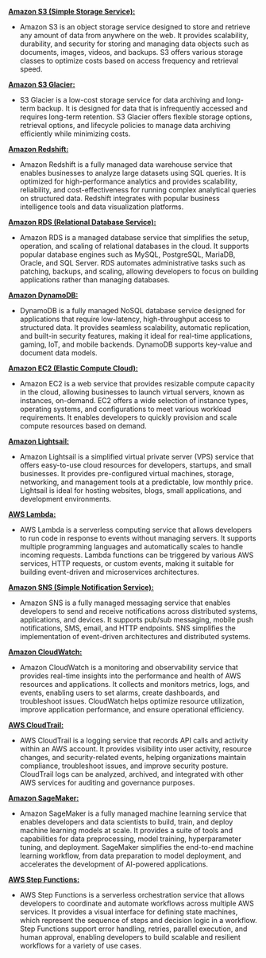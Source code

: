 <ins>**Amazon S3 (Simple Storage Service):**</ins>

* Amazon S3 is an object storage service designed to store and retrieve any amount of data from anywhere on the web. It provides scalability, durability, and security for storing and managing data objects such as documents, images, videos, and backups. S3 offers various storage classes to optimize costs based on access frequency and retrieval speed.

<ins>**Amazon S3 Glacier:**</ins>

* S3 Glacier is a low-cost storage service for data archiving and long-term backup. It is designed for data that is infrequently accessed and requires long-term retention. S3 Glacier offers flexible storage options, retrieval options, and lifecycle policies to manage data archiving efficiently while minimizing costs.

<ins>**Amazon Redshift:**</ins>

* Amazon Redshift is a fully managed data warehouse service that enables businesses to analyze large datasets using SQL queries. It is optimized for high-performance analytics and provides scalability, reliability, and cost-effectiveness for running complex analytical queries on structured data. Redshift integrates with popular business intelligence tools and data visualization platforms.

<ins>**Amazon RDS (Relational Database Service):**</ins>

* Amazon RDS is a managed database service that simplifies the setup, operation, and scaling of relational databases in the cloud. It supports popular database engines such as MySQL, PostgreSQL, MariaDB, Oracle, and SQL Server. RDS automates administrative tasks such as patching, backups, and scaling, allowing developers to focus on building applications rather than managing databases.

<ins>**Amazon DynamoDB:**</ins>

* DynamoDB is a fully managed NoSQL database service designed for applications that require low-latency, high-throughput access to structured data. It provides seamless scalability, automatic replication, and built-in security features, making it ideal for real-time applications, gaming, IoT, and mobile backends. DynamoDB supports key-value and document data models.

<ins>**Amazon EC2 (Elastic Compute Cloud):**</ins>

* Amazon EC2 is a web service that provides resizable compute capacity in the cloud, allowing businesses to launch virtual servers, known as instances, on-demand. EC2 offers a wide selection of instance types, operating systems, and configurations to meet various workload requirements. It enables developers to quickly provision and scale compute resources based on demand.

<ins>**Amazon Lightsail:**</ins>

* Amazon Lightsail is a simplified virtual private server (VPS) service that offers easy-to-use cloud resources for developers, startups, and small businesses. It provides pre-configured virtual machines, storage, networking, and management tools at a predictable, low monthly price. Lightsail is ideal for hosting websites, blogs, small applications, and development environments.

<ins>**AWS Lambda:**</ins>

* AWS Lambda is a serverless computing service that allows developers to run code in response to events without managing servers. It supports multiple programming languages and automatically scales to handle incoming requests. Lambda functions can be triggered by various AWS services, HTTP requests, or custom events, making it suitable for building event-driven and microservices architectures.

<ins>**Amazon SNS (Simple Notification Service):**</ins>

* Amazon SNS is a fully managed messaging service that enables developers to send and receive notifications across distributed systems, applications, and devices. It supports pub/sub messaging, mobile push notifications, SMS, email, and HTTP endpoints. SNS simplifies the implementation of event-driven architectures and distributed systems.

<ins>**Amazon CloudWatch:**</ins>

* Amazon CloudWatch is a monitoring and observability service that provides real-time insights into the performance and health of AWS resources and applications. It collects and monitors metrics, logs, and events, enabling users to set alarms, create dashboards, and troubleshoot issues. CloudWatch helps optimize resource utilization, improve application performance, and ensure operational efficiency.

<ins>**AWS CloudTrail:**</ins>

* AWS CloudTrail is a logging service that records API calls and activity within an AWS account. It provides visibility into user activity, resource changes, and security-related events, helping organizations maintain compliance, troubleshoot issues, and improve security posture. CloudTrail logs can be analyzed, archived, and integrated with other AWS services for auditing and governance purposes.

<ins>**Amazon SageMaker:**</ins>

* Amazon SageMaker is a fully managed machine learning service that enables developers and data scientists to build, train, and deploy machine learning models at scale. It provides a suite of tools and capabilities for data preprocessing, model training, hyperparameter tuning, and deployment. SageMaker simplifies the end-to-end machine learning workflow, from data preparation to model deployment, and accelerates the development of AI-powered applications.

<ins>**AWS Step Functions:**</ins>

* AWS Step Functions is a serverless orchestration service that allows developers to coordinate and automate workflows across multiple AWS services. It provides a visual interface for defining state machines, which represent the sequence of steps and decision logic in a workflow. Step Functions support error handling, retries, parallel execution, and human approval, enabling developers to build scalable and resilient workflows for a variety of use cases.

